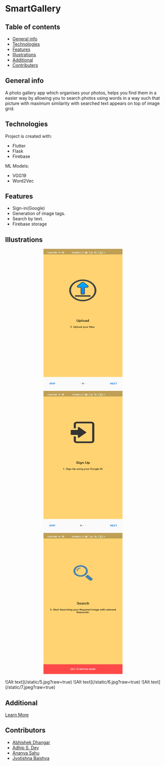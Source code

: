 # SmartGallery

## Table of contents
* [General info](#general-info)
* [Technologies](#technologies)
* [Features](#features)
* [Illustrations](#illustrations)
* [Additional](#additional)
* [Contributers](#contributors)

## General info
A photo gallery app which organises your photos, helps you find them in a easier way by allowing you to search photos using words in a way such that picture with maximum similarity with searched text appears on top of image grid.
## Technologies
Project is created with:
* Flutter
* Flask
* Firebase

ML Models:
* VGG19
* Word2Vec

## Features

- Sign-in(Google)
- Generation of image tags.
- Search by text.
- Firebase storage

## Illustrations

<!-- <img src=".jpg" width="324" height="324"> -->

<p align="center">
  <img src="/static/1.jpg" width="256" height="455">
  <img src="/static/2.jpg" width="256" height="455">
  <img src="/static/3.jpg" width="256" height="455">
</p>
![Alt text](/static/5.jpg?raw=true)
![Alt text](/static/6.jpg?raw=true)
![Alt text](/static/7.jpeg?raw=true)

## Additional

[Learn More](/static/SmartGalleryppt.pdf?raw=true)

## Contributors

- [Abhishek Dhangar](https://github.com/Abhi263-dev)
- [Adhip S. Dey](https://github.com/ASDsashi)
- [Ananya Sahu](https://github.com/ananyasahu1008)
- [Jyotishna Baishya](https://github.com/JyotishnaBaishya)
